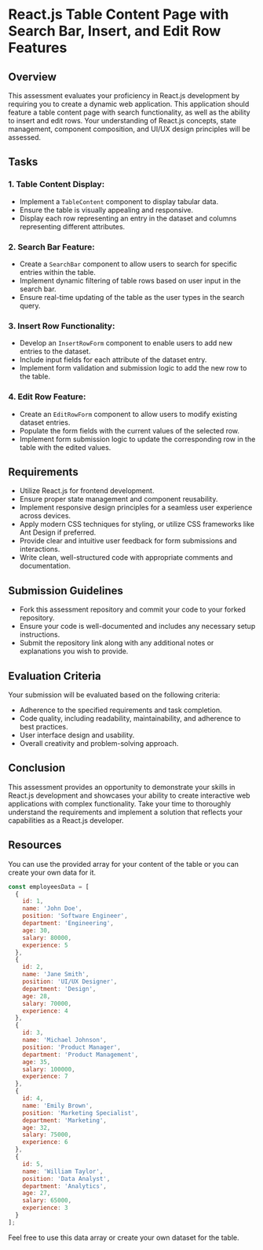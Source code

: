 # React.js Table Content Page with Search Bar, Insert, and Edit Row Features

## Overview
This assessment evaluates your proficiency in React.js development by requiring you to create a dynamic web application. This application should feature a table content page with search functionality, as well as the ability to insert and edit rows. Your understanding of React.js concepts, state management, component composition, and UI/UX design principles will be assessed.

## Tasks

### 1. Table Content Display:
- Implement a `TableContent` component to display tabular data.
- Ensure the table is visually appealing and responsive.
- Display each row representing an entry in the dataset and columns representing different attributes.

### 2. Search Bar Feature:
- Create a `SearchBar` component to allow users to search for specific entries within the table.
- Implement dynamic filtering of table rows based on user input in the search bar.
- Ensure real-time updating of the table as the user types in the search query.

### 3. Insert Row Functionality:
- Develop an `InsertRowForm` component to enable users to add new entries to the dataset.
- Include input fields for each attribute of the dataset entry.
- Implement form validation and submission logic to add the new row to the table.

### 4. Edit Row Feature:
- Create an `EditRowForm` component to allow users to modify existing dataset entries.
- Populate the form fields with the current values of the selected row.
- Implement form submission logic to update the corresponding row in the table with the edited values.

## Requirements
- Utilize React.js for frontend development.
- Ensure proper state management and component reusability.
- Implement responsive design principles for a seamless user experience across devices.
- Apply modern CSS techniques for styling, or utilize CSS frameworks like Ant Design if preferred.
- Provide clear and intuitive user feedback for form submissions and interactions.
- Write clean, well-structured code with appropriate comments and documentation.

## Submission Guidelines
- Fork this assessment repository and commit your code to your forked repository.
- Ensure your code is well-documented and includes any necessary setup instructions.
- Submit the repository link along with any additional notes or explanations you wish to provide.

## Evaluation Criteria
Your submission will be evaluated based on the following criteria:
- Adherence to the specified requirements and task completion.
- Code quality, including readability, maintainability, and adherence to best practices.
- User interface design and usability.
- Overall creativity and problem-solving approach.

## Conclusion
This assessment provides an opportunity to demonstrate your skills in React.js development and showcases your ability to create interactive web applications with complex functionality. Take your time to thoroughly understand the requirements and implement a solution that reflects your capabilities as a React.js developer.

## Resources
You can use the provided array for your content of the table or you can create your own data for it.

```javascript
const employeesData = [
  { 
    id: 1, 
    name: 'John Doe', 
    position: 'Software Engineer', 
    department: 'Engineering', 
    age: 30, 
    salary: 80000, 
    experience: 5 
  },
  { 
    id: 2, 
    name: 'Jane Smith', 
    position: 'UI/UX Designer', 
    department: 'Design', 
    age: 28, 
    salary: 70000, 
    experience: 4 
  },
  { 
    id: 3, 
    name: 'Michael Johnson', 
    position: 'Product Manager', 
    department: 'Product Management', 
    age: 35, 
    salary: 100000, 
    experience: 7 
  },
  { 
    id: 4, 
    name: 'Emily Brown', 
    position: 'Marketing Specialist', 
    department: 'Marketing', 
    age: 32, 
    salary: 75000, 
    experience: 6 
  },
  { 
    id: 5, 
    name: 'William Taylor', 
    position: 'Data Analyst', 
    department: 'Analytics', 
    age: 27, 
    salary: 65000, 
    experience: 3 
  }
];
```

Feel free to use this data array or create your own dataset for the table.
